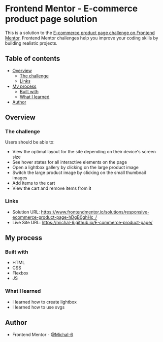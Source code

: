 # Frontend Mentor - E-commerce product page solution

This is a solution to the [E-commerce product page challenge on Frontend Mentor](https://www.frontendmentor.io/challenges/ecommerce-product-page-UPsZ9MJp6). Frontend Mentor challenges help you improve your coding skills by building realistic projects.

## Table of contents

- [Overview](#overview)
  - [The challenge](#the-challenge)
  - [Links](#links)
- [My process](#my-process)
  - [Built with](#built-with)
  - [What I learned](#what-i-learned)
- [Author](#author)

## Overview

### The challenge

Users should be able to:

- View the optimal layout for the site depending on their device's screen size
- See hover states for all interactive elements on the page
- Open a lightbox gallery by clicking on the large product image
- Switch the large product image by clicking on the small thumbnail images
- Add items to the cart
- View the cart and remove items from it

### Links

- Solution URL: https://www.frontendmentor.io/solutions/responsive-ecommerce-product-page-hDgB0ghHc_/
- Live Site URL: https://michal-6.github.io/E-commerce-product-page/

## My process

### Built with

- HTML
- CSS
- Flexbox
- JS

### What I learned

- I learned how to create lightbox
- I learned how to use svgs

## Author

- Frontend Mentor - [@Michal-6](https://www.frontendmentor.io/profile/Michal-6)
